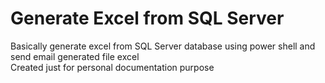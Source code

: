 # Generate Excel from SQL Server
Basically generate excel from SQL Server database using power shell and send email generated file excel  </br>
Created just for personal documentation purpose
